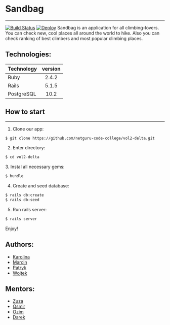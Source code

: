 # Sandbag
***

[![Build Status](https://travis-ci.org/netguru-code-college/vol2-delta.svg?branch=master)](https://travis-ci.org/netguru-code-college/vol2-delta)
[![Deploy](https://www.herokucdn.com/deploy/button.png)](https://sandbag.herokuapp.com/)
Sandbag is an application for all climbing-lovers. You can check new, cool places all around the world to hike. Also you can check ranking of best climbers and most popular climbing places.

## Technologies:

|     Technology    |   version      |
| ------------- |:-------------:|
|     Ruby    |   2.4.2      |
| Rails    | 5.1.5 |
| PostgreSQL   | 10.2    |

## How to start
---
1. Clone our app:
```bash
$ git clone https://github.com/netguru-code-college/vol2-delta.git
```

2. Enter directory:
```bash
$ cd vol2-delta
```

3. Instal all necessary gems:
```bash
$ bundle
```

4. Create and seed database:
```bash
$ rails db:create
$ rails db:seed
```

5. Run rails server:
```bash
$ rails server
```
Enjoy!

## Authors:

* [Karolina](https://github.com/karos)
* [Marcin](https://github.com/marcin-ger)
* [Patryk](https://github.com/droznyk)
* [Wojtek](https://github.com/vjtknn)

## Mentors:
* [Zuza](https://github.com/zuzannast)
* [Qsmir](https://github.com/Qsmir)
* [Ozim](https://github.com/ozimeu)
* [Darek](https://github.com/DariuszMusielak)
